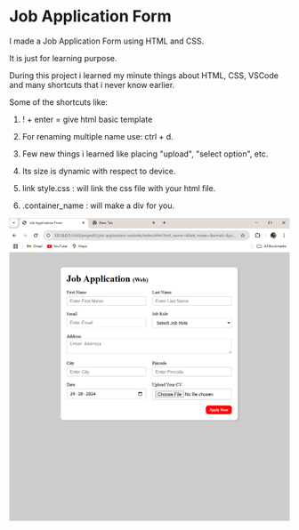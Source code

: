 
# Job Application Form

I made a Job Application Form using HTML and CSS.

It is just for learning purpose.

During this project i learned my minute things about HTML, CSS, VSCode and many shortcuts that i never know earlier.

Some of the shortcuts like:
1. ! + enter = give html basic template

2. For renaming multiple name use: ctrl + d.

3. Few new things i learned like placing "upload", "select option", etc.

4. Its size is dynamic with respect to device.

5. link style.css : will link the css file with your html file.

6. .container_name : will make a div for you.

![image alt](https://github.com/bhupeshsinha/job-application-website/blob/a648ddda90175a2f856bcafee50c8200991d2bca/job_application.png)
